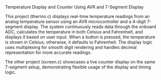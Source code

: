Temperature Display and Counter Using AVR and 7-Segment Display

This project (thermo.c) displays real-time temperature readings from an analog temperature sensor using an AVR microcontroller and a 4-digit 7-segment display. The system continuously reads data through the onboard ADC, calculates the temperature in both Celsius and Fahrenheit, and displays it based on user input. When a button is pressed, the temperature is shown in Celsius; otherwise, it defaults to Fahrenheit. The display logic uses multiplexing for smooth digit rendering and handles decimal representation for more accurate readings.

The other project (screen.c) showcases a live counter display on the same 7-segment setup, demonstrating flexible usage of the display and timing logic. 





